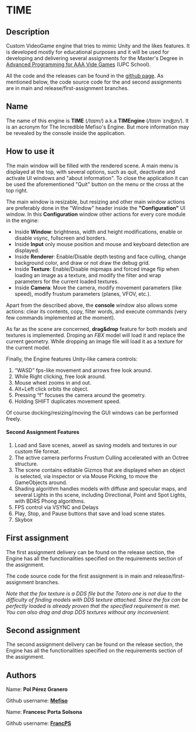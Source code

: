 # TIME
## Description
Custom VideoGame engine that tries to mimic Unity and the likes features. It is developed mostly for educational purposes and it will be used for developing and delivering several assignments for the Master's Degree in [Advanced Programming for AAA Vide Games](https://www.talent.upc.edu/ing/estudis/formacio/curs/201200/master-degree-advanced-programming-aaa-videogames/) (UPC School).

All the code and the releases can be found in the [github page](https://github.com/Mefiso/TIMEngine). As mentioned below, the code source code for the  and second assignments are in main and release/first-assignment branches.

## Name
The name of this engine is **TIME** (_/taɪm/_) a.k.a **TIMEngine** (_/taɪm ˈɛnʤɪn/_). It is an acronym for The Incredible Mefiso's Engine. But more information may be revealed by the console inside the application.

## How to use it
The main window will be filled with the rendered scene. A main menu is displayed at the top, with several options, such as quit, deactivate and activate UI windows and "about information". To close the application it can be used the aforementioned "Quit" button on the menu or the cross at the top right. 

The main window is resizable, but resizing and other main window actions are preferably done in the "Window" header inside the **"Configuration"** UI window.
In this **Configuration** window other actions for every core module in the engine:
- Inside **Window**: brightness, width and height modifications, enable or disable vsync, fullscreen and borders.
- Inside **Input** only mouse position and mouse and keyboard detection are displayed.
- Inside **Renderer**: Enable/Disable depth testing and face culling, change background color, and draw or not draw the debug grid.
- Inside **Texture**: Enable/Disable mipmaps and forced image flip when loading an image as a texture, and modify the filter and wrap parameters for the current loaded textures.
- Inside **Camera**: Move the camera, modify movement parameters (like speed), modify frustum parameters (planes, VFOV, etc.).

Apart from the described above, the **console** window also allows some actions: clear its contents, copy, filter words, and execute commands (very few commands implemented at the moment).

As far as the scene are concerned, **drag&drop** feature for both models and textures is implemented. Droping an _FBX_ model will load it and replace the current geometry. While dropping an image file will load it as a texture for the current model.

Finally, the Engine features Unity-like camera controls:
1. “WASD” fps-like movement and arrows free look around. 
2. While Right clicking, free look around.
3. Mouse wheel zooms in and out.
4. Alt+Left click orbits the object.
5. Pressing “f” focuses the camera around the geometry.
6. Holding SHIFT duplicates movement speed.

Of course docking/resizing/moving the GUI windows can be performed freely.

#### Second Assignment Features
1. Load and Save scenes, aswell as saving models and textures in our custom file format.
2. The active camera performs Frustum Culling accelerated with an Octree structure.
3. The scene contains editable Gizmos that are displayed when an object is selected, via inspector or via Mouse Picking, to move the GameObjects around.
4. Shading algorithm handles models with diffuse and specular maps, and several Lights in ths scene, including Directional, Point and Spot Lights, with BDRS Phong algorithms.
5. FPS control via VSYNC and Delays
6. Play, Stop, and Pause buttons that save and load scene states.
7. Skybox

## First assignment
The first assignment delivery can be found on the release section, the Engine has all the functionalities specified on the requirements section of the assignment.

The code source code for the first assignment is in main and release/first-assignment branches.

_Note that the fox texture is a DDS file but the Totoro one is not due to the difficulty of finding models with DDS texture attached. Since the fox can be perfectly loaded is already proven that the specified requirement is met. You can also drag and drop DDS textures without any inconvenient._

## Second assignment
The second assignment delivery can be found on the release section, the Engine has all the functionalities specified on the requirements section of the assignment.

## Authors
Name: **Pol Pérez Granero**

Github username: [**Mefiso**](https://github.com/Mefiso)

Name: **Francesc Porta Solsona**

Github username: [**FrancPS**](https://github.com/FrancPS)
